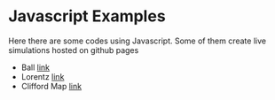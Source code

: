 # Javascript Examples

Here there are some codes using Javascript. Some of them create live simulations hosted on github pages

  - Ball [link](https://jmsevillam.github.io/Learning/Javascript/box/box.html)
  - Lorentz [link](https://jmsevillam.github.io/Learning/Javascript/Lorentz/Lorentz.html)
  - Clifford Map [link](https://jmsevillam.github.io/Learning/Javascript/Clifford/Clifford.html)
 
